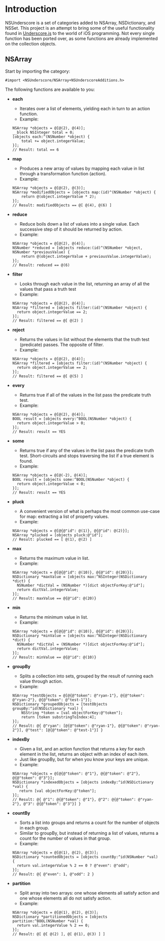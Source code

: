 # Introduction
NSUnderscore is a set of categories added to NSArray, NSDictionary, and NSSet. This project is an attempt to bring some of the useful functionality found in [Underscore.js](http://underscorejs.org/) to the world of iOS programming. Not every single function has been ported over, as some functions are already implemented on the collection objects.

## NSArray

Start by importing the category:

`#import <NSUnderscore/NSArray+NSUnderscoreAdditions.h>`

The following functions are available to you:

* **each**
  * Iterates over a list of elements, yielding each in turn to an action function.
  * Example:
  ```objc
  NSArray *objects = @[@(2), @(4)];
  __block NSInteger total = 0;
  [objects each:^(NSNumber *object) {
      total += object.integerValue;
  }];
  // Result: total == 6
  ```  

* **map**
  * Produces a new array of values by mapping each value in list through a transformation function (action).
  * Example:
  ```objc
  NSArray *objects = @[@(2), @(3)];
  NSArray *modifiedObjects = [objects map:(id)^(NSNumber *object) {
      return @(object.integerValue * 2);
  }];
  // Result: modifiedObjects == @[ @(4), @(6) ]
  ```

* **reduce**
  * Reduce boils down a list of values into a single value. Each successive step of it should be returned by action.
  * Example:
  ```objc
  NSArray *objects = @[@(2), @(4)];
  NSNumber *reduced = [objects reduce:(id)^(NSNumber *object, NSNumber *previousValue) {
      return @(object.integerValue + previousValue.integerValue);
  }];
  // Result: reduced == @(6)
  ```  

* **filter**
  * Looks through each value in the list, returning an array of all the values that pass a truth test
  * Example:
  ```objc
  NSArray *objects = @[@(2), @(4)];
  NSArray *filtered = [objects filter:(id)^(NSNumber *object) {
    return object.integerValue == 2;
  }];
  // Result: filtered == @[ @(2) ]
  ```

* **reject**
  * Returns the values in list without the elements that the truth test (predicate) passes. The opposite of filter.
  * Example:
  ```objc
  NSArray *objects = @[@(2), @(4)];
  NSArray *filtered = [objects filter:(id)^(NSNumber *object) {
    return object.integerValue == 2;
  }];
  // Result: filtered == @[ @(5) ]
  ```

* **every**
  * Returns true if all of the values in the list pass the predicate truth test.
  * Example:
  ```objc
  NSArray *objects = @[@(2), @(4)];
  BOOL result = [objects every:^BOOL(NSNumber *object) {
    return object.integerValue > 0;
  }];
  // Result: result == YES
  ```

* **some**
  * Returns true if any of the values in the list pass the predicate truth test. Short-circuits and stops traversing the list if a true element is found.
  * Example:
  ```objc
  NSArray *objects = @[@(-2), @(4)];
  BOOL result = [objects some:^BOOL(NSNumber *object) {
    return object.integerValue < 0;
  }];
  // Result: result == YES
  ```

* **pluck**
  * A convenient version of what is perhaps the most common use-case for map: extracting a list of property values.
  * Example:
  ```objc
  NSArray *objects = @[@{@"id": @(1)}, @{@"id": @(2)}];
  NSArray *plucked = [objects pluck:@"id"];
  // Result: plucked == [ @(1), @(2) ]
  ```

* **max**
  * Returns the maximum value in list.
  * Example:
  ```objc
  NSArray *objects = @[@{@"id": @(10)}, @{@"id": @(20)}];
  NSDictionary *maxValue = [objects max:^NSInteger(NSDictionary *dict) {
    NSNumber *dictVal = (NSNumber *)[dict objectForKey:@"id"];
    return dictVal.integerValue;
  }];
  // Result: maxValue == @{@"id": @(20)}
  ```

* **min**
  * Returns the minimum value in list.
  * Example:
  ```objc
  NSArray *objects = @[@{@"id": @(10)}, @{@"id": @(20)}];
  NSDictionary *minValue = [objects max:^NSInteger(NSDictionary *dict) {
    NSNumber *dictVal = (NSNumber *)[dict objectForKey:@"id"];
    return dictVal.integerValue;
  }];
  // Result: minValue == @{@"id": @(10)}
  ```

* **groupBy**
  * Splits a collection into sets, grouped by the result of running each value through action.
  * Example:
  ```objc
  NSArray *testObjects = @[@{@"token": @"ryan-1"}, @{@"token": @"ryan-2"}, @{@"token": @"test-1"}];
  NSDictionary *groupedObjects = [testObjects groupBy:^id(NSDictionary *val) {
      NSString *token = [val objectForKey:@"token"];
      return [token substringToIndex:4];
  }];
  // Result: @{ @"ryan": [@{@"token": @"ryan-1"}, @{@"token": @"ryan-2"}], @"test": [@{@"token": @"test-1"}] }
  ```

* **indexBy**
  * Given a list, and an action function that returns a key for each element in the list, returns an object with an index of each item.
  * Just like groupBy, but for when you know your keys are unique.
  * Example:
  ```objc
  NSArray *objects = @[@{@"token": @"1"}, @{@"token": @"2"}, @{@"token": @"3"}];
  NSDictionary *indexedObjects = [objects indexBy:^id(NSDictionary *val) {
     return [val objectForKey:@"token"];
  }];
  // Result: @{ @"1": @{@"token": @"1"}, @"2": @{@"token": @"ryan-2"}, @"3": @{@"token": @"3"}] }
  ```

* **countBy**
  * Sorts a list into groups and returns a count for the number of objects in each group. 
  * Similar to groupBy, but instead of returning a list of values, returns a count for the number of values in that group.
  * Example:
  ```objc
  NSArray *objects = @[@(1), @(2), @(3)];
  NSDictionary *countedObjects = [objects countBy:^id(NSNumber *val) {
    return val.integerValue % 2 == 0 ? @"even": @"odd";
  }];
  // Result: @{ @"even": 1, @"odd": 2 }
  ```

* **partition**
  * Split array into two arrays: one whose elements all satisfy action and one whose elements all do not satisfy action.
  * Example:
  ```objc
  NSArray *objects = @[@(1), @(2), @(3)];
  NSDictionary *partitionedObjects = [objects partition:^BOOL(NSNumber *val) {
    return val.integerValue % 2 == 0;
  }];
  // Result: @[ @[ @(2) ], @[ @(1), @(3) ] ]
  ```

